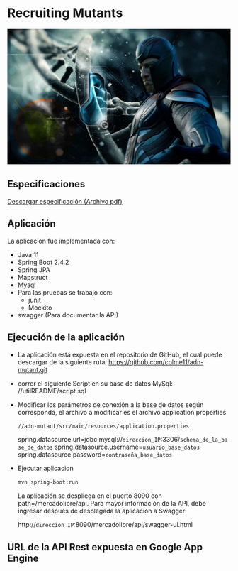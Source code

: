 # Recruiting Mutants
![Portada](utilREADME/PortadaMagnetoADN.jpg)

## Especificaciones
 [Descargar especificación (Archivo pdf)](./utilREADME/ExamenMercadolibreMutantes.pdf)
 
## Aplicación

La aplicacion fue implementada con: 
 - Java 11
 - Spring Boot 2.4.2
 - Spring JPA
 - Mapstruct
 - Mysql
 - Para las pruebas se trabajó con:
    - junit
    - Mockito
 - swagger (Para documentar la API)

## Ejecución de la aplicación

* La aplicación está expuesta en el repositorio de GitHub, el cual puede descargar de la siguiente ruta:   https://github.com/colme11/adn-mutant.git

* correr el siguiente Script en su base de datos MySql: //utilREADME/script.sql

* Modificar los parámetros de conexión a la base de datos según corresponda, el archivo a modificar es el archivo  application.properties

    ```sh
    //adn-mutant/src/main/resources/application.properties
    ```
    spring.datasource.url=jdbc:mysql://```direccion_IP```:3306/```schema_de_la_base_de_datos```
    spring.datasource.username=```usuario_base_datos```
    spring.datasource.password=```contraseña_base_datos```

* Ejecutar aplicacion
    ```diff
    mvn spring-boot:run
    ```

    La aplicación se despliega en el puerto 8090 con path=/mercadolibre/api. Para mayor información de la API, debe ingresar después de desplegada la aplicación a Swagger:
    
    http://```direccion_IP```:8090/mercadolibre/api/swagger-ui.html

## URL de la API Rest expuesta en Google App Engine

